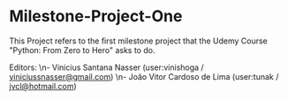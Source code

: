 # Milestone-Project-One


This Project refers to the first milestone project that the Udemy Course "Python: From Zero to Hero" asks to do.

Editors:
	\n- Vinicius Santana Nasser (user:vinishoga / viniciussnasser@gmail.com)
	\n- João Vitor Cardoso de Lima (user:tunak / jvcl@hotmail.com)
